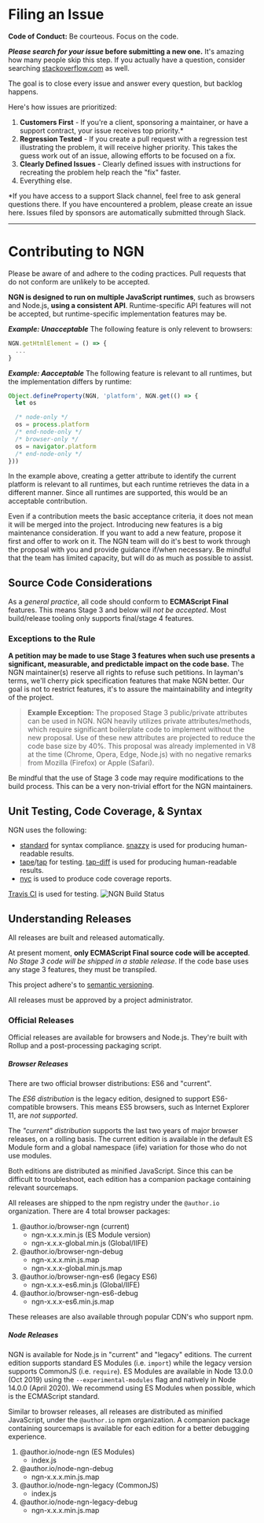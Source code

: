 # Filing an Issue

**Code of Conduct:** Be courteous. Focus on the code.

**_Please search for your issue_ before submitting a new one.** It's amazing how many people skip this step. If you actually have a question, consider searching [stackoverflow.com](https://stackoverflow.com) as well.

The goal is to close every issue and answer every question, but backlog happens. 

Here's how issues are prioritized:

1. **Customers First** - If you're a client, sponsoring a maintainer, or have a support contract, your issue receives top priority.*
1. **Regression Tested** - If you create a pull request with a regression test illustrating the problem, it will receive higher priority. This takes the guess work out of an issue, allowing efforts to be focused on a fix.
1. **Clearly Defined Issues** - Clearly defined issues with instructions for recreating the problem help reach the "fix" faster.
1. Everything else.

*If you have access to a support Slack channel, feel free to ask general questions there. If you have encountered a problem, please create an issue here. Issues filed by sponsors are automatically submitted through Slack.

---

# Contributing to NGN

Please be aware of and adhere to the coding practices. Pull requests that do not conform are unlikely to be accepted.

**NGN is designed to run on multiple JavaScript runtimes**, such as browsers and Node.js, **using a consistent API**. Runtime-specific API features will not be accepted, but runtime-specific implementation features may be.

**_Example: Unacceptable_**
The following feature is only relevent to browsers:

```javascript
NGN.getHtmlElement = () => {
  ...
}
```

**_Example: Aacceptable_**
The following feature is relevant to all runtimes, but the implementation differs by runtime:

```javascript
Object.defineProperty(NGN, 'platform', NGN.get(() => {
  let os

  /* node-only */
  os = process.platform
  /* end-node-only */
  /* browser-only */
  os = navigator.platform
  /* end-node-only */
}))
```

In the example above, creating a getter attribute to identify the current platform is relevant to all runtimes, but each runtime retrieves the data in a different manner. Since all runtimes are supported, this would be an acceptable contribution.

Even if a contribution meets the basic acceptance criteria, it does not mean it will be merged into the project. Introducing new features is a big maintenance consideration. If you want to add a new feature, propose it first and offer to work on it. The NGN team will do it's best to work through the proposal with you and provide guidance if/when necessary. Be mindful that the team has limited capacity, but will do as much as possible to assist.

## Source Code Considerations

As a _general practice_, all code should conform to **ECMAScript Final** features. This means Stage 3 and below will _not be accepted_. Most build/release tooling only supports final/stage 4 features. 

### Exceptions to the Rule

**A petition may be made to use Stage 3 features when such use presents a significant, measurable, and predictable impact on the code base.** The NGN maintainer(s) reserve all rights to refuse such petitions. In layman's terms, we'll cherry pick specification features that make NGN better. Our goal is not to restrict features, it's to assure the maintainability and integrity of the project.

> **Example Exception:**
> The proposed Stage 3 public/private attributes can be used in NGN. NGN heavily utilizes private attributes/methods, which require significant boilerplate code to implement without the new proposal. Use of these new attributes are projected to reduce the code base size by 40%. This proposal was already implemented in V8 at the time (Chrome, Opera, Edge, Node.js) with no negative remarks from Mozilla (Firefox) or Apple (Safari).

Be mindful that the use of Stage 3 code may require modifications to the build process. This can be a very non-trivial effort for the NGN maintainers.

## Unit Testing, Code Coverage, & Syntax

NGN uses the following:

- [standard](https://standardjs.com) for syntax compliance. [snazzy](https://github.com/standard/snazzy) is used for producing human-readable results.
- [tape](https://github.com/substack/tape)/[tap](https://en.wikipedia.org/wiki/Test_Anything_Protocol) for testing. [tap-diff](https://github.com/axross/tap-diff) is used for producing human-readable results.
- [nyc](https://github.com/istanbuljs/nyc) is used to produce code coverage reports.

[Travis CI](https://travis-ci.org/ngnjs/NGN) is used for testing. ![NGN Build Status](https://travis-ci.org/ngnjs/NGN.svg?branch=master)

## Understanding Releases

All releases are built and released automatically.

At present moment, **only ECMAScript Final source code will be accepted**. _No Stage 3 code will be shipped in a stable release_. If the code base uses any stage 3 features, they must be transpiled.

This project adhere's to [semantic versioning](https://semver.org/).

All releases must be approved by a project administrator.

### Official Releases

Official releases are available for browsers and Node.js. They're built with Rollup and a post-processing packaging script.

##### Browser Releases

There are two official browser distributions: ES6 and "current". 

The _ES6 distribution_ is the legacy edition, designed to support ES6-compatible browsers. This means ES5 browsers, such as Internet Explorer 11, are _not supported_.

The _"current" distribution_ supports the last two years of major browser releases, on a rolling basis. The current edition is available in the default ES Module form and a global namespace (iife) variation for those who do not use modules.

Both editions are distributed as minified JavaScript. Since this can be difficult to troubleshoot, each edition has a companion package containing relevant sourcemaps.

All releases are shipped to the npm registry under the `@author.io` organization. There are 4 total browser packages:

1. @author.io/browser-ngn (current)
   - ngn-x.x.x.min.js (ES Module version)
   - ngn-x.x.x-global.min.js (Global/IIFE)
2. @author.io/browser-ngn-debug
   - ngn-x.x.x.min.js.map
   - ngn-x.x.x-global.min.js.map
3. @author.io/browser-ngn-es6 (legacy ES6)
   - ngn-x.x.x-es6.min.js (Global/IIFE)
4. @author.io/browser-ngn-es6-debug
   - ngn-x.x.x-es6.min.js.map

These releases are also available through popular CDN's who support npm.

##### Node Releases

NGN is available for Node.js in "current" and "legacy" editions. The current edition supports standard ES Modules (i.e. `import`) while the legacy version supports CommonJS (i.e. `require`). ES Modules are available in Node 13.0.0 (Oct 2019) using the `--experimental-modules` flag and natively in Node 14.0.0 (April 2020). We recommend using ES Modules when possible, which is the ECMAScript standard.

Similar to browser releases, all releases are distributed as minified JavaScript, under the `@author.io` npm organization. A companion package containing sourcemaps is available for each edition for a better debugging experience.

1. @author.io/node-ngn (ES Modules)
   - index.js
2. @author.io/node-ngn-debug
   - ngn-x.x.x.min.js.map
3. @author.io/node-ngn-legacy (CommonJS)
   - index.js
4. @author.io/node-ngn-legacy-debug
   - ngn-x.x.x.min.js.map